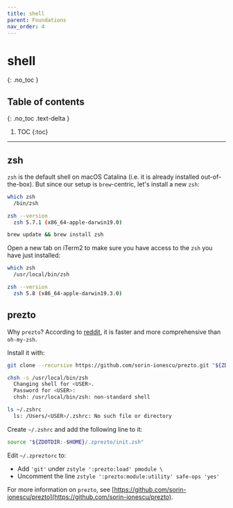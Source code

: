 ```yaml
---
title: shell
parent: Foundations
nav_order: 4
---
```


# shell
{: .no_toc }

## Table of contents
{: .no_toc .text-delta }

1. TOC
{:toc}

---

## zsh

`zsh` is the default shell on macOS Catalina (i.e. it is already installed out-of-the-box). But since our setup is `brew`-centric, let's install a new `zsh`:

```sh
which zsh
  /bin/zsh

zsh --version
  zsh 5.7.1 (x86_64-apple-darwin19.0)

brew update && brew install zsh
```

Open a new tab on iTerm2 to make sure you have access to the `zsh` you have just installed:

```sh
which zsh
  /usr/local/bin/zsh

zsh --version
  zsh 5.8 (x86_64-apple-darwin19.3.0)
```

## prezto

Why `prezto`? According to [reddit](https://www.reddit.com/r/zsh/comments/3be1fe/what_is_the_best_alternative_to_ohmyzsh_i_am/), it is faster and more comprehensive than `oh-my-zsh`.

Install it with:

```sh
git clone --recursive https://github.com/sorin-ionescu/prezto.git "${ZDOTDIR:-$HOME}/.zprezto"

chsh -s /usr/local/bin/zsh
  Changing shell for <USER>.
  Password for <USER>:
  chsh: /usr/local/bin/zsh: non-standard shell

ls ~/.zshrc
  ls: /Users/<USER>/.zshrc: No such file or directory
```

Create `~/.zshrc` and add the following line to it:

```sh
source "${ZDOTDIR:-$HOME}/.zprezto/init.zsh"
```

Edit `~/.zpreztorc` to:

- Add `'git'` under `zstyle ':prezto:load' pmodule \`
- Uncomment the line `zstyle ':prezto:module:utility' safe-ops 'yes'`

For more information on `prezto`, see [https://github.com/sorin-ionescu/prezto](https://github.com/sorin-ionescu/prezto).
